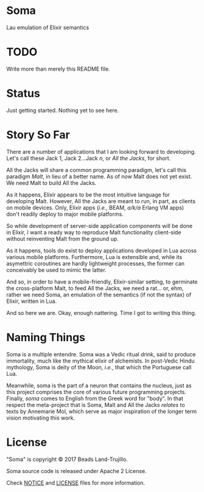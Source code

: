 Soma
====

Lau emulation of Elixir semantics

TODO
====

Write more than merely this README file.

Status
======

Just getting started. Nothing yet to see here.

Story So Far
============

There are a number of applications that I am looking forward to developing. Let's call these Jack 1, Jack 2...Jack *n*, or *All the Jacks*, for short.

All the Jacks will share a common programming paradigm, let's call this paradigm *Malt*, in lieu of a better name. As of now Malt does not yet exist. We need Malt to build All the Jacks.

As it happens, Elixir appears to be the most intuitive language for developing Malt. However, All the Jacks are meant to run, in part, as clients on mobile devices. Only, Elixir apps (*i.e.*, BEAM, *a/k/a* Erlang VM apps) don't readily deploy to major mobile platforms.

So while development of server-side application components will be done in Elixir, I want a ready way to reproduce Malt functionality client-side without reinventing Malt from the ground up.

As it happens, tools do exist to deploy applications developed in Lua across various mobile platforms. Furthermore, Lua is extensible and, while its asymettric coroutines are hardly lightweight processes, the former can conceivably be used to mimic the latter.

And so, in order to have a mobile-friendly, Elixir-similar setting, to germinate the cross-platform Malt, to feed All the Jacks, we need a rat... or, ehm, rather we need Soma, an emulation of the semantics (if not the syntax) of Elixir, written in Lua.

And so here we are. Okay, enough nattering. Time I got to writing this thing.

Naming Things
=============

Soma is a multiple entendre. Soma was a Vedic ritual drink, said to produce immortality, much like the mythical elixir of alchemists. In post-Vedic Hindu mythology, Soma is deity of the Moon, *i.e.*, that which the Portuguese call Lua.

Meanwhile, soma is the part of a neuron that contains the nucleus, just as this project comprises the core of various future programming projects. Finally, *soma* comes to English from the Greek word for "body". In that respect the meta-project that is Soma, Malt and All the Jacks *relates* to texts by Annemarie Mol, which serve as major inspiration of the longer term vision motivating this work.

License
=======

"Soma" is copyright © 2017 Beads Land-Trujillo.

Soma source code is released under Apache 2 License.

Check [NOTICE](NOTICE) and [LICENSE](LICENSE) files for more information.
